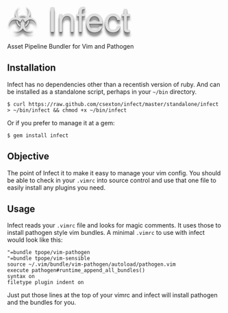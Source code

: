 <h1 style="font: normal normal 80px/90px LeagueGothic,'Helvetica Neue',Helvetica,sans-serif;color:#dedede;padding:0;margin:32px 0 0 0;text-shadow:0 2px 3px rgba(40,41,42,0.6),0 4px 0 rgba(150,150,150,0.5),0 9px 5px rgba(0,0,0,0.5);"> <span font-size:100px;">&#9763;</span> Infect</h1>

Asset Pipeline Bundler for Vim and Pathogen

## Installation

Infect has no dependencies other than a recentish version of ruby. And can be installed as a standalone script, perhaps in your `~/bin` directory.

    $ curl https://raw.github.com/csexton/infect/master/standalone/infect > ~/bin/infect && chmod +x ~/bin/infect

Or if you prefer to manage it at a gem:

    $ gem install infect

## Objective

The point of Infect it to make it easy to manage your vim config. You should be able to check in your `.vimrc` into source control and use that one file to easily install any plugins you need.

## Usage

Infect reads your `.vimrc` file and looks for magic comments. It uses those to install pathogen style vim bundles. A minimal `.vimrc` to use with infect would look like this:

    "=bundle tpope/vim-pathogen
    "=bundle tpope/vim-sensible
    source ~/.vim/bundle/vim-pathogen/autoload/pathogen.vim
    execute pathogen#runtime_append_all_bundles()
    syntax on
    filetype plugin indent on

Just put those lines at the top of your vimrc and infect will install pathogen and the bundles for you.

